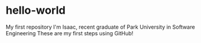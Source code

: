 # hello-world
My first repository
I'm Isaac, recent graduate of Park University in Software Engineering 
These are my first steps using GitHub!
